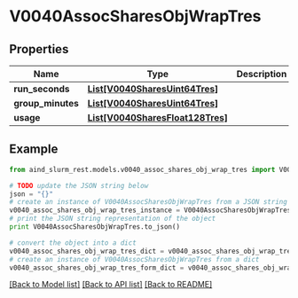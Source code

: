 # V0040AssocSharesObjWrapTres


## Properties

Name | Type | Description | Notes
------------ | ------------- | ------------- | -------------
**run_seconds** | [**List[V0040SharesUint64Tres]**](V0040SharesUint64Tres.md) |  | [optional] 
**group_minutes** | [**List[V0040SharesUint64Tres]**](V0040SharesUint64Tres.md) |  | [optional] 
**usage** | [**List[V0040SharesFloat128Tres]**](V0040SharesFloat128Tres.md) |  | [optional] 

## Example

```python
from aind_slurm_rest.models.v0040_assoc_shares_obj_wrap_tres import V0040AssocSharesObjWrapTres

# TODO update the JSON string below
json = "{}"
# create an instance of V0040AssocSharesObjWrapTres from a JSON string
v0040_assoc_shares_obj_wrap_tres_instance = V0040AssocSharesObjWrapTres.from_json(json)
# print the JSON string representation of the object
print V0040AssocSharesObjWrapTres.to_json()

# convert the object into a dict
v0040_assoc_shares_obj_wrap_tres_dict = v0040_assoc_shares_obj_wrap_tres_instance.to_dict()
# create an instance of V0040AssocSharesObjWrapTres from a dict
v0040_assoc_shares_obj_wrap_tres_form_dict = v0040_assoc_shares_obj_wrap_tres.from_dict(v0040_assoc_shares_obj_wrap_tres_dict)
```
[[Back to Model list]](../README.md#documentation-for-models) [[Back to API list]](../README.md#documentation-for-api-endpoints) [[Back to README]](../README.md)



